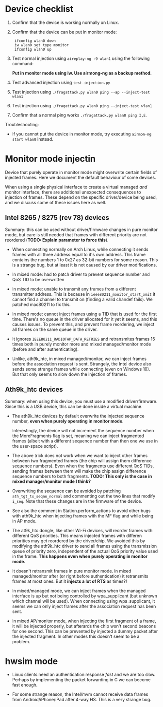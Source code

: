 # Device checklist

1. Confirm that the device is working normally on Linux.

2. Confirm that the device can be put in monitor mode:

        ifconfig wlan0 down
        iw wlan0 set type monitor
        ifconfig wlan0 up

2. Test normal injection using `aireplay-ng -9 wlan1` using the following command:

	**Put in monitor mode using iw. Use airmong-ng as a backup method.**

3. Test advanced injection using `test-injection.py`

4. Test injection using `./fragattack.py wlan0 ping --ap --inject-test wlan1`

5. Test injection using `./fragattack.py wlan0 ping --inject-test wlan1`

6. Confirm that a normal ping works `./fragattack.py wlan0 ping I,E`.


Troubleshooting:

- If you cannot put the device in monitor mode, try executing `airmon-ng start wlan0` instead.


# Monitor mode injectin

Device that purely operate in monitor mode might overwrite certain fields of
injected frames. Here we document the default behaviour of some devices.

When using a single physical interface to create a virtual managed _and_ monitor
interface, there are additional unexpected consequences to injection of frames.
These depend on the specific driver/device being used, and we discuss some of
these issues here as well.


## Intel 8265 / 8275 (rev 78) devices

Summary: this can be used without driver/firmware changes in pure monitor mode,
         but care is still needed that frames with different priority are not
         reordered (**TODO: Explain parameter to force this**).

- When connecting normally on Arch Linux, while connecting it sends frames with
  all three address equal to it's own address. This frame contains the numbers
  1 to 0x27 as 32-bit numbers for some reason. This is a strange bug, but at
  least it is not caused by our driver modifications.

- In mixed mode: had to patch driver to prevent sequence number and QoS TID to
  be overwritten

- In mixed mode: unable to transmit any frames from a different transmitter address.
  This is because in `ieee80211_monitor_start_xmit` it cannot find a channel to transmit
  on (finding a valid chandef fails). We patched mac80211 to fix this.

- In mixed mode: cannot inject frames using a TID that is used for the first time.
  There's no queue in the driver allocated for it yet it seems, and this causes issues.
  To prevent this, and prevent frame reordering, we inject all frames on the
  same queue in the driver.

- It ignores `IEEE80211_RADIOTAP_DATA_RETRIES` and retransmites frames 15 times
  both in purely monitor more and mixed managed/monitor mode (before and after
  authenticating).

- Unlike, ath9k_htc, in mixed managed/monitor, we can inject frames before the
  association request is sent. Strangely, the Intel device also sends some strange
  frames while connecting (even on Windows 10). But that only seems to slow down
  the injection of frames.


## Ath9k_htc devices

Summary: when using this device, you must use a modified driver/firmware.
         Since this is a USB device, this can be done inside a virtual machine.

- The ath9k_htc devices by default overwrite the injected sequence number,
  **even when purely operating in monitor mode**.

  Interestingly, the device will not increment the sequence number when the
  MoreFragments flag is set, meaning we can inject fragmented frames (albeit
  with a different sequence number than then one we use in the user-space
  script).

- The above trick does not work when we want to inject other frames between
  two fragmented frames (the chip will assign them difference sequence numbers).
  Even when the fragments use different QoS TIDs, sending frames between them
  will make the chip assign difference sequence numbers to both fragments.
  **TODO: This only is the case in mixed manager/monitor mode I think?**

- Overwriting the sequence can be avoided by patching `ath_tgt_tx_seqno_normal`
  and commenting out the two lines that modify `i_seq`. Note that these changes
  are in the firmware of the device.

- See also the comment in Station.perform_actions to avoid other bugs with
  ath9k_htc when injecting frames with the MF flag and while being in AP mode.

- The at9k_htc dongle, like other Wi-Fi devices, will reorder frames with
  different QoS priorities. This means injected frames with differen priorities
  may get reordered by the driver/chip. We avoided this by modifying the ath9k_htc
  driver to send all frames using the transmission queue of priority zero,
  independent of the actual QoS priority value used in the frame.
  **This happens even when purely operating in monitor mode.**

- It doesn't retransmit frames in pure monitor mode. In mixed managed/monitor
  after (or right before authentication) it retransmits frames at most ones.
  But it **injects a lot of RTS** as times?!

- In mixed/managed mode, we can inject frames when the managed interface is up
  but not being controlled by wpa_supplicant (but unknown which channel will be
  used). When connecting using wpa_supplicant, it seems we can only inject frames
  after the association request has been sent.

- In mixed AP/monitor mode, when injecting the first fragment of a frame, it will
  be injected properly, but afterards the chip won't second beacons for one second.
  This can be prevented by injected a dummy packet after the injected fragment.
  In other modes this doesn't seem to be a problem.

# hwsim mode

- Linux clients need an authentication response _fast_ and we are too slow. Perhaps
  by implementing the packet forwarding in C we can become fast enough.
  
- For some strange reason, the Intel/mvm cannot receive data frames from Android/iPhone/iPad
  after 4-way HS. This is a very strange bug.

